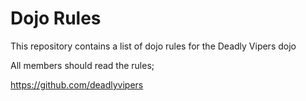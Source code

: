 Dojo Rules
==========

This repository contains a list of dojo rules for the Deadly Vipers dojo

All members should read the rules;

https://github.com/deadlyvipers